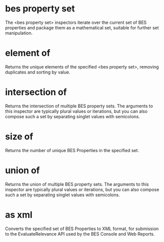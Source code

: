 # bes property set

The &lt;bes property set&gt; inspectors iterate over the current set of BES properties and package them as a mathematical set, suitable for further set manipulation.

# element of <bes property set>

Returns the unique elements of the specified &lt;bes property set&gt;, removing duplicates and sorting by value.

# intersection of <bes property set>

Returns the intersection of multiple BES property sets. The arguments to this inspector are typically plural values or iterations, but you can also compose such a set by separating singlet values with semicolons.

# size of <bes property set>

Returns the number of unique BES Properties in the specified set.

# union of <bes property set>

Returns the union of multiple BES property sets. The arguments to this inspector are typically plural values or iterations, but you can also compose such a set by separating singlet values with semicolons.

# <bes property set> as xml

Converts the specified set of BES Properties to XML format, for submission to the EvaluateRelevance API used by the BES Console and Web Reports.
